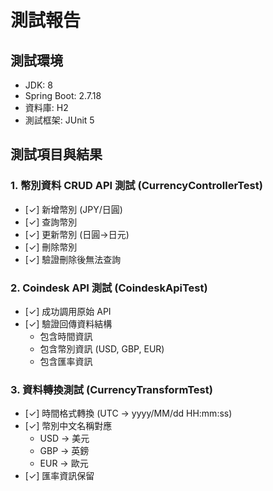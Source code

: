 # 測試報告

## 測試環境
- JDK: 8
- Spring Boot: 2.7.18
- 資料庫: H2
- 測試框架: JUnit 5

## 測試項目與結果

### 1. 幣別資料 CRUD API 測試 (CurrencyControllerTest)
- [✓] 新增幣別 (JPY/日圓)
- [✓] 查詢幣別
- [✓] 更新幣別 (日圓→日元)
- [✓] 刪除幣別
- [✓] 驗證刪除後無法查詢

### 2. Coindesk API 測試 (CoindeskApiTest)
- [✓] 成功調用原始 API
- [✓] 驗證回傳資料結構
  - 包含時間資訊
  - 包含幣別資訊 (USD, GBP, EUR)
  - 包含匯率資訊

### 3. 資料轉換測試 (CurrencyTransformTest)
- [✓] 時間格式轉換 (UTC → yyyy/MM/dd HH:mm:ss)
- [✓] 幣別中文名稱對應
  - USD → 美元
  - GBP → 英鎊
  - EUR → 歐元
- [✓] 匯率資訊保留